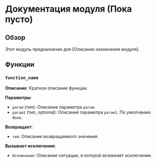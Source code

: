 # Документация модуля (Пока пусто)

## Обзор

Этот модуль предназначен для [Описание назначения модуля].


## Функции

### `function_name`

**Описание**: Краткое описание функции.

**Параметры**:
- `param` (тип): Описание параметра `param`.
- `param1` (тип, optional): Описание параметра `param1`. По умолчанию `None`.

**Возвращает**:
- `тип`: Описание возвращаемого значения.

**Вызывает исключения**:
- `Исключение`: Описание ситуации, в которой возникает исключение.